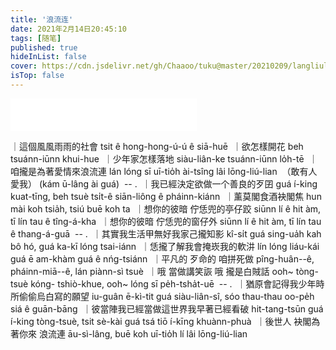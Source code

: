 ```yaml
---
title: '浪流连'
date: 2021年2月14日20:45:10
tags: [随笔]
published: true
hideInList: false
cover: https://cdn.jsdelivr.net/gh/Chaaoo/tuku@master/20210209/langliulian.64eu3mdkmvk0.jpg
isTop: false
---
```

<iframe frameborder="no" border="0" marginwidth="0" marginheight="0" width=298 height=52 src="//music.163.com/outchain/player?type=2&id=1307822531&auto=1&height=32"></iframe>

｜這個風風雨雨的社會 tsit ê hong-hong-ú-ú ê siā-huē 
｜欲怎樣開花 beh tsuánn-iūnn khui-hue 
｜少年家怎樣落地 siàu-liân-ke tsuánn-iūnn lo̍h-tē 
｜咱攏是為著愛情來浪流連 lán lóng sī uī-tio̍h ài-tsîng lâi lōng-liú-lian 
（敢有人愛我） (kám ū-lâng ài guá) 
-- . 
｜我已經決定欲做一个善良的歹囝 guá í-king kuat-tīng, beh tsuè tsi̍t-ê siān-liông ê pháinn-kiánn 
｜薰莫閣食酒袂閣焦 hun mài koh tsia̍h, tsiú buē koh ta 
｜想你的彼暗 佇恁兜的亭仔跤 siūnn lí ê hit àm, tī lín tau ê tîng-á-kha 
｜想你的彼暗 佇恁兜的窗仔外 siūnn lí ê hit àm, tī lín tau ê thang-á-guā 
-- . 
｜其實我生活甲無好我家己攏知影 kî-si̍t guá sing-ua̍h kah bô hó, guá ka-kī lóng tsai-iánn 
｜恁攏了解我會掩崁我的軟汫 lín lóng liáu-kái guá ē am-khàm guá ê nńg-tsiánn 
｜平凡的 歹命的 咱拼死做 pîng-huân--ê, pháinn-miā--ê, lán piànn-sì tsuè 
｜哦 當做講笑詼 哦 攏是白賊話 ooh~ tòng-tsuè kóng- tshiò-khue, ooh~ lóng sī pe̍h-tsha̍t-uē 
-- . 
｜猶原會記得我少年時所偷偷烏白寫的願望 iu-guân ē-kì-tit guá siàu-liân-sî, sóo thau-thau oo-pe̍h siá ê guān-bāng 
｜彼當陣我已經當做這世界我早著已經看破 hit-tang-tsūn guá í-king tòng-tsuè, tsit sè-kài guá tsá tiō í-kīng khuànn-phuà 
｜後世人 袂閣為著你來 浪流連 āu-sì-lâng, buē koh uī-tio̍h lí lâi lōng-liú-lian 
